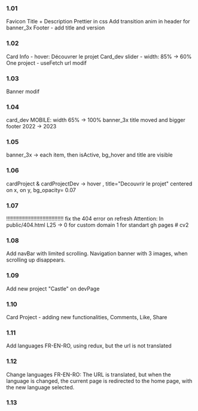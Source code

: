### 1.01 
Favicon Title + Description Prettier in css Add transition anim in header for banner_3x Footer - add title and version 

### 1.02 
Card Info - hover: Découvrer le projet Card_dev slider - width: 85% -> 60% One project - useFetch url modif 

### 1.03 
Banner modif 

### 1.04 
card_dev MOBILE: width 65% -> 100% banner_3x title moved and bigger footer 2022 -> 2023 

### 1.05 
banner_3x -> each item, then isActive, bg_hover and title are visible 

### 1.06 
cardProject & cardProjectDev -> hover , title="Decouvrir le projet" centered on x, on y, bg_opacity= 0.07 

### 1.07 
!!!!!!!!!!!!!!!!!!!!!!!!!!!!!!!!!!!!!! fix the 404 error on refresh Attention: In public/404.html L25 -> 0 for custom domain 1 for standart gh pages # cv2

### 1.08
Add navBar with limited scrolling. Navigation banner with 3 images,  when scrolling up disappears.

### 1.09
Add new project "Castle" on devPage

### 1.10 
Card Project - adding new functionalities, Comments, Like, Share

### 1.11
Add languages FR-EN-RO, using redux,  but the url is not translated

### 1.12 
Change languages FR-EN-RO: 
The URL is translated, but when the language is changed, the current page is redirected to the home page, with the new language selected.

### 1.13
